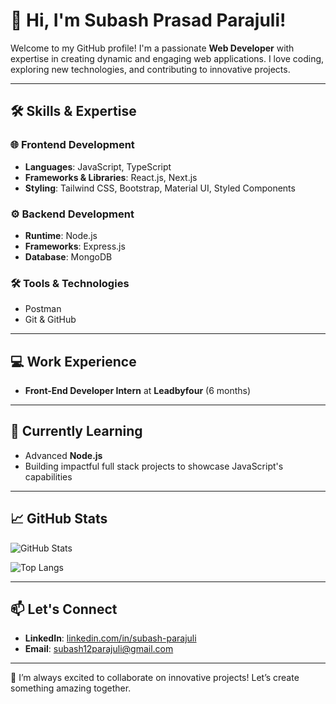 # 👋 Hi, I'm Subash Prasad Parajuli!

Welcome to my GitHub profile! I'm a passionate **Web Developer** with expertise in creating dynamic and engaging web applications. I love coding, exploring new technologies, and contributing to innovative projects.

---

## 🛠️ Skills & Expertise

### 🌐 Frontend Development
- **Languages**: JavaScript, TypeScript
- **Frameworks & Libraries**: React.js, Next.js  
- **Styling**: Tailwind CSS, Bootstrap, Material UI, Styled Components  

### ⚙️ Backend Development
- **Runtime**: Node.js  
- **Frameworks**: Express.js  
- **Database**: MongoDB  

### 🛠️ Tools & Technologies
- Postman  
- Git & GitHub

---

## 💻 Work Experience
- **Front-End Developer Intern** at **Leadbyfour** (6 months)  

---

## 🌱 Currently Learning
- Advanced **Node.js**  
- Building impactful full stack projects to showcase JavaScript's capabilities  

---

## 📈 GitHub Stats
![GitHub Stats](https://github-readme-stats.vercel.app/api?username=subashprj55&show_icons=true&theme=radical)

![Top Langs](https://github-readme-stats.vercel.app/api/top-langs/?username=subashprj55&layout=compact&theme=radical)

---

## 📫 Let's Connect
- **LinkedIn**: [linkedin.com/in/subash-parajuli](https://linkedin.com/in/subash-parajuli)  
- **Email**: [subash12parajuli@gmail.com](mailto:subash12parajuli@gmail.com) 
---

🚀 I’m always excited to collaborate on innovative projects! Let’s create something amazing together.
